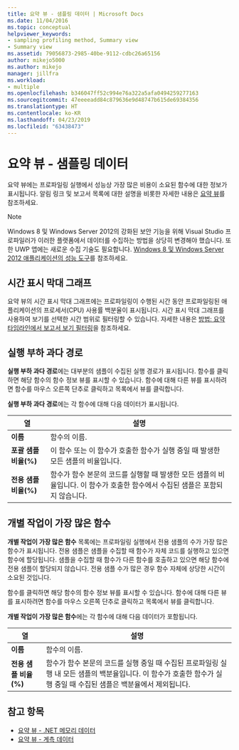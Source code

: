 ```yaml
---
title: 요약 뷰 - 샘플링 데이터 | Microsoft Docs
ms.date: 11/04/2016
ms.topic: conceptual
helpviewer_keywords:
- sampling profiling method, Summary view
- Summary view
ms.assetid: 79056873-2985-40be-9112-cdbc26a65156
author: mikejo5000
ms.author: mikejo
manager: jillfra
ms.workload:
- multiple
ms.openlocfilehash: b346047ff52c994e76a322a5afa0494259277163
ms.sourcegitcommit: 47eeeeadd84c879636e9d48747b615de69384356
ms.translationtype: HT
ms.contentlocale: ko-KR
ms.lasthandoff: 04/23/2019
ms.locfileid: "63438473"
---
```

# <a name="summary-view---sampling-data"></a>요약 뷰 - 샘플링 데이터
요약 뷰에는 프로파일링 실행에서 성능상 가장 많은 비용이 소요된 함수에 대한 정보가 표시됩니다. 알림 링크 및 보고서 목록에 대한 설명을 비롯한 자세한 내용은 [요약 뷰](../profiling/summary-view.md)를 참조하세요.

> [!NOTE]
> Windows 8 및 Windows Server 2012의 강화된 보안 기능을 위해 Visual Studio 프로파일러가 이러한 플랫폼에서 데이터를 수집하는 방법을 상당히 변경해야 했습니다. 또한 UWP 앱에는 새로운 수집 기술도 필요합니다. [Windows 8 및 Windows Server 2012 애플리케이션의 성능 도구](../profiling/performance-tools-on-windows-8-and-windows-server-2012-applications.md)를 참조하세요.

## <a name="timeline-graph"></a>시간 표시 막대 그래프
 요약 뷰의 시간 표시 막대 그래프에는 프로파일링이 수행된 시간 동안 프로파일링된 애플리케이션의 프로세서(CPU) 사용률 백분율이 표시됩니다. 시간 표시 막대 그래프를 사용하여 보기를 선택한 시간 범위로 필터링할 수 있습니다. 자세한 내용은 [방법: 요약 타임라인에서 보고서 보기 필터링](../profiling/how-to-filter-report-views-from-the-summary-timeline.md)을 참조하세요.

## <a name="hot-path"></a>실행 부하 과다 경로
 **실행 부하 과다 경로**에는 대부분의 샘플이 수집된 실행 경로가 표시됩니다. 함수를 클릭하면 해당 함수의 함수 정보 뷰를 표시할 수 있습니다. 함수에 대해 다른 뷰를 표시하려면 함수를 마우스 오른쪽 단추로 클릭하고 목록에서 뷰를 클릭합니다.

 **실행 부하 과다 경로**에는 각 함수에 대해 다음 데이터가 표시됩니다.

|열|설명|
|------------|-----------------|
|**이름**|함수의 이름.|
|**포괄 샘플 비율(%)**|이 함수 또는 이 함수가 호출한 함수가 실행 중일 때 발생한 모든 샘플의 비율입니다.|
|**전용 샘플 비율(%)**|함수가 함수 본문의 코드를 실행할 때 발생한 모든 샘플의 비율입니다. 이 함수가 호출한 함수에서 수집된 샘플은 포함되지 않습니다.|

## <a name="functions-doing-most-individual-work"></a>개별 작업이 가장 많은 함수
 **개별 작업이 가장 많은 함수** 목록에는 프로파일링 실행에서 전용 샘플의 수가 가장 많은 함수가 표시됩니다. 전용 샘플은 샘플을 수집할 때 함수가 자체 코드를 실행하고 있으면 함수에 할당됩니다. 샘플을 수집할 때 함수가 다른 함수를 호출하고 있으면 해당 함수에 전용 샘플이 할당되지 않습니다. 전용 샘플 수가 많은 경우 함수 자체에 상당한 시간이 소요된 것입니다.

 함수를 클릭하면 해당 함수의 함수 정보 뷰를 표시할 수 있습니다. 함수에 대해 다른 뷰를 표시하려면 함수를 마우스 오른쪽 단추로 클릭하고 목록에서 뷰를 클릭합니다.

 **개별 작업이 가장 많은 함수**에는 각 함수에 대해 다음 데이터가 포함됩니다.

|열|설명|
|------------|-----------------|
|**이름**|함수의 이름.|
|**전용 샘플 비율(%)**|함수가 함수 본문의 코드를 실행 중일 때 수집된 프로파일링 실행 내 모든 샘플의 백분율입니다. 이 함수가 호출한 함수가 실행 중일 때 수집된 샘플은 백분율에서 제외됩니다.|

## <a name="see-also"></a>참고 항목
- [요약 뷰 - .NET 메모리 데이터](../profiling/summary-view-dotnet-memory-data.md)
- [요약 뷰 - 계측 데이터](../profiling/summary-view-instrumentation-data.md)